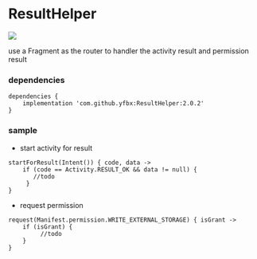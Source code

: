 # ResultHelper
[![](https://img.shields.io/badge/release-2.0.2-blue.svg)](https://github.com/yfbx-repo/ResultHelper/releases)

use a Fragment as the router to handler the activity result and permission result

### dependencies
```
dependencies {
    implementation 'com.github.yfbx:ResultHelper:2.0.2'
}
```    

### sample

- start activity for result
```
startForResult(Intent()) { code, data ->
    if (code == Activity.RESULT_OK && data != null) {
       //todo
     }
}
```

- request permission
```
request(Manifest.permission.WRITE_EXTERNAL_STORAGE) { isGrant ->
    if (isGrant) {
         //todo
    }
}
```
